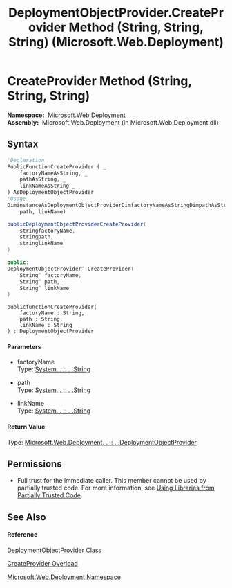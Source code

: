 ﻿---
title: DeploymentObjectProvider.CreateProvider Method (String, String, String) (Microsoft.Web.Deployment)
TOCTitle: CreateProvider Method (String, String, String)
ms:assetid: M:Microsoft.Web.Deployment.DeploymentObjectProvider.CreateProvider(System.String,System.String,System.String)
ms:mtpsurl: https://msdn.microsoft.com/en-us/library/microsoft.web.deployment.deploymentobjectprovider.createprovider(v=VS.90)
ms:contentKeyID: 20208735
ms.date: 05/02/2012
mtps_version: v=VS.90
dev_langs:
- vb
- csharp
- c++
- jscript
api_location:
- Microsoft.Web.Deployment.dll
api_name:
- Microsoft.Web.Deployment.DeploymentObjectProvider.CreateProvider
api_type:
- Managed
topic_type:
- apiref
- kbSyntax
product_family_name: VS
ROBOTS: INDEX,FOLLOW
---

# CreateProvider Method (String, String, String)

**Namespace:**  [Microsoft.Web.Deployment](microsoft-web-deployment-namespace.md)  
**Assembly:**  Microsoft.Web.Deployment (in Microsoft.Web.Deployment.dll)

## Syntax

``` vb
'Declaration
PublicFunctionCreateProvider ( _
    factoryNameAsString, _
    pathAsString, _
    linkNameAsString _
) AsDeploymentObjectProvider
'Usage
DiminstanceAsDeploymentObjectProviderDimfactoryNameAsStringDimpathAsStringDimlinkNameAsStringDimreturnValueAsDeploymentObjectProviderreturnValue = instance.CreateProvider(factoryName, _
    path, linkName)
```

``` csharp
publicDeploymentObjectProviderCreateProvider(
    stringfactoryName,
    stringpath,
    stringlinkName
)
```

``` c++
public:
DeploymentObjectProvider^ CreateProvider(
    String^ factoryName, 
    String^ path, 
    String^ linkName
)
```

``` jscript
publicfunctionCreateProvider(
    factoryName : String, 
    path : String, 
    linkName : String
) : DeploymentObjectProvider
```

#### Parameters

  - factoryName  
    Type: [System. . :: . .String](https://msdn.microsoft.com/en-us/library/s1wwdcbf\(v=vs.90\))  

<!-- end list -->

  - path  
    Type: [System. . :: . .String](https://msdn.microsoft.com/en-us/library/s1wwdcbf\(v=vs.90\))  

<!-- end list -->

  - linkName  
    Type: [System. . :: . .String](https://msdn.microsoft.com/en-us/library/s1wwdcbf\(v=vs.90\))  

#### Return Value

Type: [Microsoft.Web.Deployment. . :: . .DeploymentObjectProvider](deploymentobjectprovider-class-microsoft-web-deployment.md)  

## Permissions

  - Full trust for the immediate caller. This member cannot be used by partially trusted code. For more information, see [Using Libraries from Partially Trusted Code](https://msdn.microsoft.com/en-us/library/8skskf63\(v=vs.90\)).

## See Also

#### Reference

[DeploymentObjectProvider Class](deploymentobjectprovider-class-microsoft-web-deployment.md)

[CreateProvider Overload](deploymentobjectprovider-createprovider-method-microsoft-web-deployment.md)

[Microsoft.Web.Deployment Namespace](microsoft-web-deployment-namespace.md)

